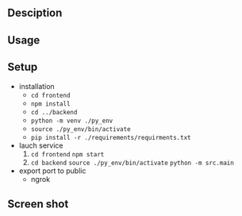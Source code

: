## Desciption

## Usage

## Setup

- installation
  - `cd frontend`
  - `npm install`
  - `cd ../backend`
  - `python -m venv ./py_env`
  - `source ./py_env/bin/activate`
  - `pip install -r ./requirements/requirments.txt`
- lauch service
  1.  `cd frontend`
      `npm start`
  2.  `cd backend`
      `source ./py_env/bin/activate`
      `python -m src.main`
- export port to public
  - ngrok

## Screen shot
